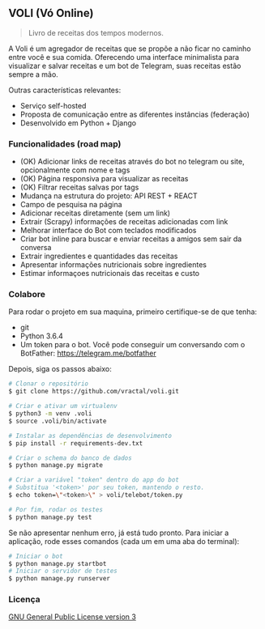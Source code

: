 ## VOLI (Vó Online)

> Livro de receitas dos tempos modernos.

A Voli é um agregador de receitas que se propõe a não ficar no caminho entre você e sua comida. Oferecendo uma interface minimalista para visualizar e salvar receitas e  um bot de Telegram, suas receitas estão sempre a mão.

Outras características relevantes:

- Serviço self-hosted
- Proposta de comunicação entre as diferentes instâncias (federação)
- Desenvolvido em Python + Django

### Funcionalidades (road map)

- (OK) Adicionar links de receitas através do bot no telegram ou site, opcionalmente com nome e tags
- (OK) Página responsiva para visualizar as receitas
- (OK) Filtrar receitas salvas por tags
- Mudança na estrutura do projeto: API REST + REACT
- Campo de pesquisa na página
- Adicionar receitas diretamente (sem um link)
- Extrair (Scrapy) informações de receitas adicionadas com link
- Melhorar interface do Bot com teclados modificados
- Criar bot inline para buscar e enviar receitas a amigos sem sair da conversa
- Extrair ingredientes e quantidades das receitas
- Apresentar informações nutricionais sobre ingredientes
- Estimar informaçoes nutricionais das receitas e custo

### Colabore

Para rodar o projeto em sua maquina, primeiro certifique-se de que tenha:

- git
- Python 3.6.4
- Um token para o bot. Você pode conseguir um conversando com o BotFather: https://telegram.me/botfather

Depois, siga os passos abaixo:

```bash
# Clonar o repositório
$ git clone https://github.com/vractal/voli.git

# Criar e ativar um virtualenv
$ python3 -m venv .voli
$ source .voli/bin/activate

# Instalar as dependências de desenvolvimento
$ pip install -r requirements-dev.txt

# Criar o schema do banco de dados
$ python manage.py migrate

# Criar a variável "token" dentro do app do bot
# Substitua '<token>' por seu token, mantendo o resto.
$ echo token=\"<token>\" > voli/telebot/token.py

# Por fim, rodar os testes
$ python manage.py test
```

Se não apresentar nenhum erro, já está tudo pronto. Para iniciar a aplicação, rode esses comandos (cada um em uma aba do terminal):

```bash
# Iniciar o bot
$ python manage.py startbot
# Iniciar o servidor de testes
$ python manage.py runserver
```

### Licença

[GNU General Public License version 3](https://www.gnu.org/licenses/gpl.html)
